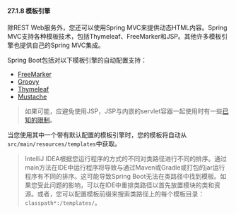 #### 27.1.8 模板引擎

除REST Web服务外，您还可以使用Spring MVC来提供动态HTML内容。Spring MVC支持各种模板技术，包括Thymeleaf、FreeMarker和JSP。其他许多模板引擎也提供自己的Spring MVC集成。

Spring Boot包括对以下模板引擎的自动配置支持：

- [FreeMarker](https://freemarker.apache.org/docs/)
- [Groovy](http://docs.groovy-lang.org/docs/next/html/documentation/template-engines.html#_the_markuptemplateengine)
- [Thymeleaf](https://www.thymeleaf.org)
- [Mustache](https://mustache.github.io/)

>如果可能，应避免使用JSP，JSP与内嵌的servlet容器一起使用时有一些[已知的限制](27.3.5.JSP_limitations.md)。

当您使用其中一个带有默认配置的模板引擎时，您的模板将自动从`src/main/resources/templates`中获取。

>IntelliJ IDEA根据您运行程序的方式的不同对类路径进行不同的排序。通过main方法在IDE中运行程序将导致与通过Maven或Gradle或打包的jar运行程序有不同的排序。这可能导致Spring Boot无法在类路径中找到模板。如果您受此问题的影响，可以在IDE中重排类路径以首先放置模块的类和资源。或者，您可以配置模板前缀来搜索类路径上的每个模板目录：`classpath*:/templates/`。
